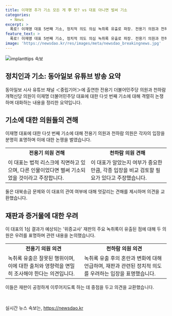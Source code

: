 ```yaml
---
title: 이재명 추가 기소 모든 게 李 탓? vs 대표 아니면 벌써 기소
categories:
  - News
excerpt: >
  폭로! 이재명 대표 5번째 기소, 정치적 의도 의심 녹취록 유출로 파장. 전용기 의원과 천하람 의원의 격론 방영. 이 대표의 7개 사건 11개 혐의 재판 예상. 대북송금 목적과 이 대표의 인식 논란. 전 의원은 이 대표를 위한 것이라고 주장하지만, 천 의원은 이 대표만을 위한 것이라는 주장을 반박하며, 국정원 문건이 유무죄 판가름에 중요하다 주장. 1심 결과 예상대로 나올 것으로 전망. (150자)
feature_text: >
  폭로! 이재명 대표 5번째 기소, 정치적 의도 의심 녹취록 유출로 파장. 전용기 의원과 천하람 의원의 격론 방영. 이 대표의 7개 사건 11개 혐의 재판 예상. 대북송금 목적과 이 대표의 인식 논란. 전 의원은 이 대표를 위한 것이라고 주장하지만, 천 의원은 이 대표만을 위한 것이라는 주장을 반박하며, 국정원 문건이 유무죄 판가름에 중요하다 주장. 1심 결과 예상대로 나올 것으로 전망. (150자)
image: 'https://newsdao.kr/res/images/meta/newsdao_breakingnews.jpg'
---
```


<p><img src="https://newsdao.kr/res/images/meta/newsdao_breakingnews.jpg" alt="implanttips 속보" /></p>

<h2 data-ke-size="size26">정치인과 기소: 동아일보 유튜브 방송 요약</h2>

<p data-ke-size="size16">동아일보 시사 유튜브 채널 ＜중립기어＞에 출연한 전용기 더불어민주당 의원과 천하람 개혁신당 의원이 이재명 더불어민주당 대표에 대한 다섯 번째 기소에 대해 격렬히 논쟁하며 대화하는 내용을 정리한 요약입니다.</p>

<h2 data-ke-size="size24">기소에 대한 의원들의 견해</h2>

<p data-ke-size="size16">이재명 대표에 대한 다섯 번째 기소에 대해 전용기 의원과 천하람 의원은 각자의 입장을 분명히 표명하며 이에 대한 논쟁을 벌였습니다.</p>

<table>
    <tr>
        <td style="text-align: center; height: 17px;"><b>전용기 의원 견해</b></td>
        <td style="text-align: center; height: 17px;"><b>천하람 의원 견해</b></td>
    </tr>
    <tr>
        <td>이 대표는 법적 리스크에 직면하고 있으며, 다른 인물이었다면 벌써 기소되었을 것이라고 주장합니다.</td>
        <td>이 대표가 알았는지 여부가 중요한 만큼, 각종 입장을 비교 검토할 필요가 있다고 주장했습니다.</td>
    </tr>
</table>

<p data-ke-size="size16">둘은 대북송금 문제와 이 대표의 관여 여부에 대해 엇갈리는 견해를 제시하며 의견을 교환했습니다.</p>

<h2 data-ke-size="size24">재판과 증거물에 대한 우려</h2>

<p data-ke-size="size16">이 대표의 1심 결과가 예상되는 '위증교사' 재판의 주요 녹취록이 유출된 점에 대해 두 의원은 우려를 표명하며 관련 내용을 논의했습니다.</p>

<table>
    <tr>
        <td style="text-align: center; height: 17px;"><b>전용기 의원 의견</b></td>
        <td style="text-align: center; height: 17px;"><b>천하람 의원 의견</b></td>
    </tr>
    <tr>
        <td>녹취록 유출은 잘못된 행위이며, 이에 대한 출처와 영향력을 면밀히 조사해야 한다는 의견입니다.</td>
        <td>녹취록 유출 후의 혼란과 변화에 대해 언급하며, 재판과 관련된 정치적 의도를 우려하는 입장을 표명했습니다.</td>
    </tr>
</table>

<p data-ke-size="size16">이들은 재판이 공정하게 이루어지도록 하는 데 중점을 두고 의견을 교환했습니다.</p>

<p data-ke-size="size16">&nbsp;</p>
실시간 뉴스 속보는, <a href="https://newsdao.kr" rel="dofollow">https://newsdao.kr</a>



